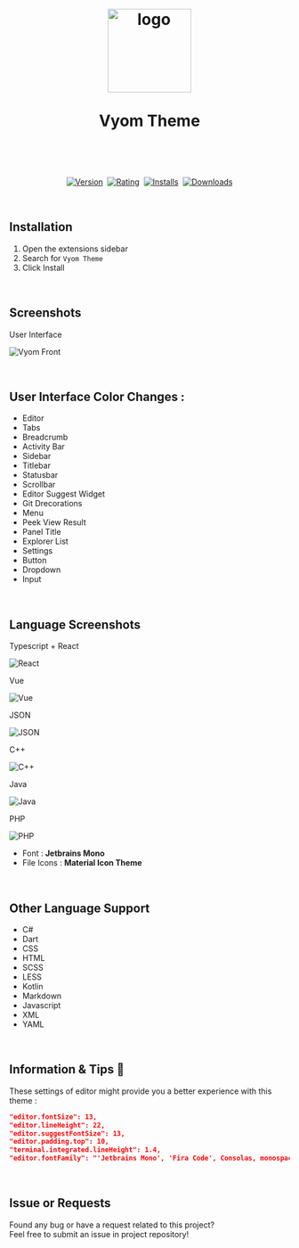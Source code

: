<h1 align="center">
  <br>
    <img src="images/logo.png" alt="logo" width="150">
  <br><br>
  Vyom Theme
  <br><br>
</h1>
<br>
<p align="center">
    <a href="https://marketplace.visualstudio.com/items?itemName=guasam.vyom"><img src="https://vsmarketplacebadge.apphb.com/version-short/guasam.vyom.svg?style=for-the-badge&colorA=252526&colorB=43A047&style=rounded&label=VERSION" alt="Version"></a>&nbsp;
    <a href="https://marketplace.visualstudio.com/items?itemName=guasam.vyom"><img src="https://vsmarketplacebadge.apphb.com/rating-short/guasam.vyom.svg?style=for-the-badge&colorA=252526&colorB=43A047&style=rounded&label=Rating" alt="Rating"></a>&nbsp;
    <a href="https://marketplace.visualstudio.com/items?itemName=guasam.vyom"><img src="https://vsmarketplacebadge.apphb.com/installs-short/guasam.vyom.svg?style=for-the-badge&colorA=252526&colorB=43A047&style=rounded&label=Installs" alt="Installs"></a>&nbsp;
    <a href="https://marketplace.visualstudio.com/items?itemName=guasam.vyom"><img src="https://vsmarketplacebadge.apphb.com/downloads-short/guasam.vyom.svg?style=for-the-badge&colorA=252526&colorB=43A047&style=rounded&label=Downloads" alt="Downloads"></a>
</p>

<br>

## Installation

1. Open the extensions sidebar
2. Search for `Vyom Theme`
3. Click Install

<br>

## Screenshots

User Interface

![Vyom Front](/images/front.png)


<br>

## User Interface Color Changes :

* Editor
* Tabs
* Breadcrumb
* Activity Bar
* Sidebar
* Titlebar
* Statusbar
* Scrollbar
* Editor Suggest Widget
* Git Drecorations
* Menu
* Peek View Result
* Panel Title
* Explorer List
* Settings
* Button
* Dropdown
* Input

<br>

## Language Screenshots

Typescript + React

![React](/images/react.png)

Vue

![Vue](/images/vue.png)

JSON

![JSON](/images/json.png)

C++

![C++](/images/cplusplus.png)

Java

![Java](/images/java.png)

PHP

![PHP](/images/php.png)

- Font : **Jetbrains Mono**
- File Icons : **Material Icon Theme**

<br>

## Other Language Support

- C#
- Dart
- CSS
- HTML
- SCSS
- LESS
- Kotlin
- Markdown
- Javascript
- XML
- YAML

<br>

## Information & Tips 📌

These settings of editor might provide you a better experience with this theme :

```json
"editor.fontSize": 13,
"editor.lineHeight": 22,
"editor.suggestFontSize": 13,
"editor.padding.top": 10,
"terminal.integrated.lineHeight": 1.4,
"editor.fontFamily": "'Jetbrains Mono', 'Fira Code', Consolas, monospace",
```

<br />

## Issue or Requests

Found any bug or have a request related to this project? <br>Feel free to submit an issue in project repository!
